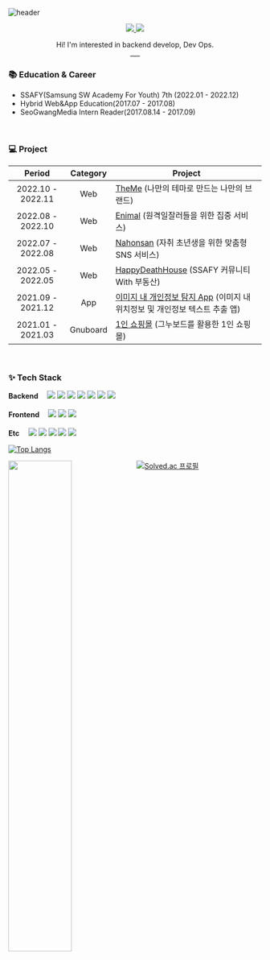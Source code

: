 ![header](https://capsule-render.vercel.app/api?type=Soft&color=FAF4B7&text=ChoiGang🐱‍💻&fontSize=50&fontColor=353535)

<p align="center">
  <a href="https://selective-spectrum-c0a.notion.site/Who-Am-I-9f81af71c25545328e54db3b2e207c90">
    <img src="https://img.shields.io/badge/PortFolio-CDF0EA?style=flat-square&logo=GitHub Sponsors&logoColor=black">
  </a>
  <a href="https://blog.naver.com/cg1735">
    <img src="https://img.shields.io/badge/Tech Blog-F6F5F5?style=flat-square&logo=Naver&logoColor=black">
  </a>
</p>
<p align="center">
  Hi! I'm interested in backend develop, Dev Ops. <br />
  ___
</p>
 


### :books: Education & Career

- SSAFY(Samsung SW Academy For Youth) 7th (2022.01 - 2022.12)
- Hybrid Web&App Education(2017.07 - 2017.08)
- SeoGwangMedia Intern Reader(2017.08.14 - 2017.09)

<br />

### 💻 Project

|      Period       |       Category        | Project                                                      |
| :---------------: | :-------------------: | ------------------------------------------------------------ |
| 2022.10 - 2022.11 |          Web          | [TheMe](https://github.com/lion1735/Theme) (나만의 테마로 만드는 나만의 브랜드) |
| 2022.08 - 2022.10 |          Web          | [Enimal](https://github.com/lion1735/Enimal) (원격일잘러들을 위한 집중 서비스) |
| 2022.07 - 2022.08 |          Web          | [Nahonsan](https://github.com/lion1735/NaHonSan) (자취 초년생을 위한 맞춤형 SNS 서비스) |
| 2022.05 - 2022.05 |          Web          | [HappyDeathHouse](https://selective-spectrum-c0a.notion.site/HappyDeathHouse-37d43c74534c4a019c0cec39d289f373) (SSAFY 커뮤니티 With 부동산) |
| 2021.09 - 2021.12 |          App          | [이미지 내 개인정보 탐지 App](https://github.com/lion1735/Capstone2021) (이미지 내 위치정보 및 개인정보 텍스트 추출 앱) |
| 2021.01 - 2021.03 |       Gnuboard        | [1인 쇼핑몰](https://blog.naver.com/cg1735/222231431914) (그누보드를 활용한 1인 쇼핑몰)                                   |


<br />

### ✨ Tech Stack


<p>
  <b>Backend　</b>
  <img src="https://img.shields.io/badge/Spring Boot-6DB33F?style=flat-square&logo=Spring Boot&logoColor=white">
  <img src="https://img.shields.io/badge/Java-BE7928?style=flat-square&logo=OpenJDK&logoColor=white">
  <img src="https://img.shields.io/badge/Python-3776AB?style=flat-square&logo=Python&logoColor=white">
  <img src="https://img.shields.io/badge/Django-092E20?style=flat-square&logo=Django&logoColor=white">
  <img src="https://img.shields.io/badge/MySQL-4479A1?style=flat-square&logo=MySQL&logoColor=white">
  <img src="https://img.shields.io/badge/MariaDB-003545?style=flat-square&logo=MariaDB&logoColor=white">
  <img src="https://img.shields.io/badge/MongoDB-47A248?style=flat-square&logo=MongoDB&logoColor=white"><br /><br />
  <b>Frontend　</b>
  <img src="https://img.shields.io/badge/HTML-E34F26?style=flat-square&logo=HTML5&logoColor=white">
  <img src="https://img.shields.io/badge/CSS-1572B6?style=flat-square&logo=CSS3&logoColor=white">
  <img src="https://img.shields.io/badge/Vue.js-4FC08D?style=flat-square&logo=Vue.js&logoColor=white"><br /><br />
  <b>Etc　</b>
  <img src="https://img.shields.io/badge/GitHub-181717?style=flat-square&logo=GitHub&logoColor=white">
  <img src="https://img.shields.io/badge/GitLab-FC6D26?style=flat-square&logo=GitLab&logoColor=white">
  <img src="https://img.shields.io/badge/Jira-0052CC?style=flat-square&logo=Jira&logoColor=white">
  <img src="https://img.shields.io/badge/NGINX-009639?style=flat-square&logo=NGINX&logoColor=white">
  <img src="https://img.shields.io/badge/R-276DC3?style=flat-square&logo=R&logoColor=white"><br />
</p>

[![Top Langs](https://github-readme-stats.vercel.app/api/top-langs/?username=lion1735&layout=compact&hide_border=true)](https://github.com/lion1735)

<a href="#">
  <img align="left" src="https://github-readme-stats.vercel.app/api?username=lion1735&show_icons=true&theme=vue&hide_border=true"  width=50%
  height=auto />


[![Solved.ac
프로필](http://mazassumnida.wtf/api/v2/generate_badge?boj=lion1735)](https://solved.ac/lion1735)


<!--

<img src="https://img.shields.io/badge/Android-3DDC84?style=flat-square&logo=Android&logoColor=white"/>
 <img src="https://media.giphy.com/media/hvRJCLFzcasrR4ia7z/giphy.gif" width="30px"> 
**lion1735/lion1735** is a ✨ _special_ ✨ repository because its `README.md` (this file) appears on your GitHub profile.

-->
